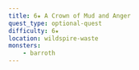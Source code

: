 ```yaml
---
title: 6★ A Crown of Mud and Anger
quest_type: optional-quest
difficulty: 6★
location: wildspire-waste
monsters:
    - barroth
---
```

